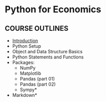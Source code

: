 # Python for Economics

## COURSE OUTLINES

- [Introduction](https://github.com/saeed-saffari/alzahra-workshop-spr2021/blob/main/lecture/Py%20for%20Econ-Intro-Alzahra%20Workshop-spr%202021.pdf)
- Python Setup
- Object and Data Structure Basics
- Python Statements and Functions
- Packages:
  - NumPy
  - Matplotlib
  - Pandas (part 01)
  - Pandas (part 02)
  - Sympy*
- Markdown*

